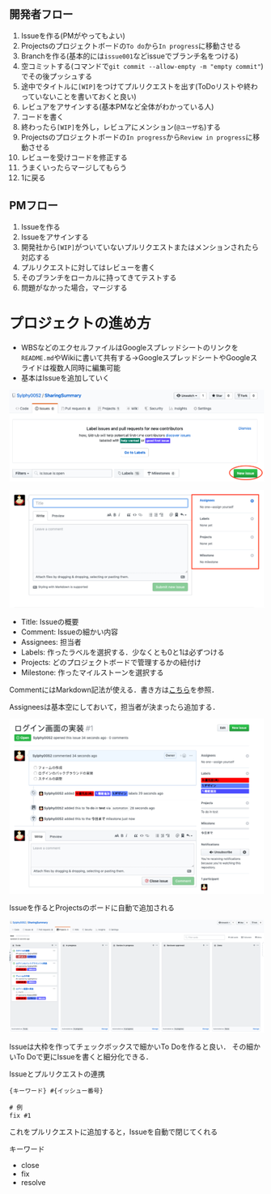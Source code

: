 ## 開発者フロー
1. Issueを作る(PMがやってもよい)
2. Projectsのプロジェクトボードの`To do`から`In progress`に移動させる
2. Branchを作る(基本的には`issue001`などissueでブランチ名をつける)
3. 空コミットする(コマンドで`git commit --allow-empty -m "empty commit"`)でその後プッシュする
4. 途中でタイトルに`[WIP]`をつけてプルリクエストを出す(ToDoリストや終わっていないことを書いておくと良い)
5. レビュアをアサインする(基本PMなど全体がわかっている人)
6. コードを書く
7. 終わったら`[WIP]`を外し，レビュアにメンション(`@ユーザ名`)する
8. Projectsのプロジェクトボードの`In progress`から`Review in progress`に移動させる
8. レビューを受けコードを修正する
9. うまくいったらマージしてもらう
10. 1に戻る

## PMフロー
1. Issueを作る
2. Issueをアサインする
3. 開発社から`[WIP]`がついていないプルリクエストまたはメンションされたら対応する
4. プルリクエストに対してはレビューを書く
5. そのブランチをローカルに持ってきてテストする
6. 問題がなかった場合，マージする

# プロジェクトの進め方
- WBSなどのエクセルファイルはGoogleスプレッドシートのリンクを`README.md`やWikiに書いて共有する→GoogleスプレッドシートやGoogleスライドは複数人同時に編集可能
- 基本はIssueを追加していく

![](./figs/project-11.png)

![](./figs/project-12.png)

- Title: Issueの概要
- Comment: Issueの細かい内容
- Assignees: 担当者
- Labels: 作ったラベルを選択する．少なくとも0と1は必ずつける
- Projects: どのプロジェクトボードで管理するかの紐付け
- Milestone: 作ったマイルストーンを選択する

CommentにはMarkdown記法が使える．書き方は[こちら](https://github.com/adam-p/markdown-here/wiki/Markdown-Cheatsheet)を参照．

Assigneesは基本空にしておいて，担当者が決まったら追加する．

![](./figs/project-13.png)

Issueを作るとProjectsのボードに自動で追加される

![](./figs/project-14.png)

Issueは大枠を作ってチェックボックスで細かいTo Doを作ると良い．
その細かいTo Doで更にIssueを書くと細分化できる．

Issueとプルリクエストの連携
```
{キーワード} #{イッシュー番号}

# 例
fix #1
```
これをプルリクエストに追加すると，Issueを自動で閉じてくれる

キーワード
- close
- fix
- resolve
